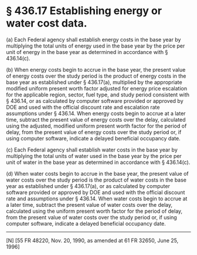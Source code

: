 # § 436.17   Establishing energy or water cost data.

(a) Each Federal agency shall establish energy costs in the base year by multiplying the total units of energy used in the base year by the price per unit of energy in the base year as determined in accordance with § 436.14(c).


(b) When energy costs begin to accrue in the base year, the present value of energy costs over the study period is the product of energy costs in the base year as established under § 436.17(a), multiplied by the appropriate modified uniform present worth factor adjusted for energy price escalation for the applicable region, sector, fuel type, and study period consistent with § 436.14, or as calculated by computer software provided or approved by DOE and used with the official discount rate and escalation rate assumptions under § 436.14. When energy costs begin to accrue at a later time, subtract the present value of energy costs over the delay, calculated using the adjusted, modified uniform present worth factor for the period of delay, from the present value of energy costs over the study period or, if using computer software, indicate a delayed beneficial occupancy date.


(c) Each Federal agency shall establish water costs in the base year by multiplying the total units of water used in the base year by the price per unit of water in the base year as determined in accordance with § 436.14(c). 


(d) When water costs begin to accrue in the base year, the present value of water costs over the study period is the product of water costs in the base year as established under § 436.17(a), or as calculated by computer software provided or approved by DOE and used with the official discount rate and assumptions under § 436.14. When water costs begin to accrue at a later time, subtract the present value of water costs over the delay, calculated using the uniform present worth factor for the period of delay, from the present value of water costs over the study period or, if using computer software, indicate a delayed beneficial occupancy date. 



---

[N] [55 FR 48220, Nov. 20, 1990, as amended at 61 FR 32650, June 25, 1996]




